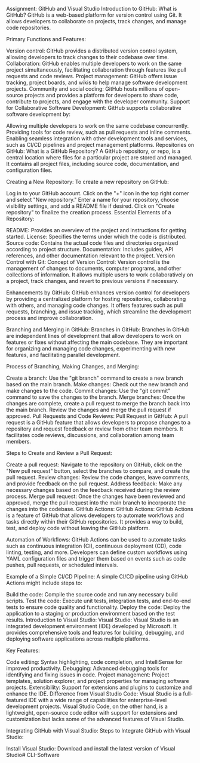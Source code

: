 Assignment: GitHub and Visual Studio
Introduction to GitHub:
What is GitHub?
GitHub is a web-based platform for version control using Git. It allows developers to collaborate on projects, track changes, and manage code repositories.

Primary Functions and Features:

Version control: GitHub provides a distributed version control system, allowing developers to track changes to their codebase over time.
Collaboration: GitHub enables multiple developers to work on the same project simultaneously, facilitating collaboration through features like pull requests and code reviews.
Project management: GitHub offers issue tracking, project boards, and wikis to help manage software development projects.
Community and social coding: GitHub hosts millions of open-source projects and provides a platform for developers to share code, contribute to projects, and engage with the developer community.
Support for Collaborative Software Development:
GitHub supports collaborative software development by:

Allowing multiple developers to work on the same codebase concurrently.
Providing tools for code review, such as pull requests and inline comments.
Enabling seamless integration with other development tools and services, such as CI/CD pipelines and project management platforms.
Repositories on GitHub:
What is a GitHub Repository?
A GitHub repository, or repo, is a central location where files for a particular project are stored and managed. It contains all project files, including source code, documentation, and configuration files.

Creating a New Repository:
To create a new repository on GitHub:

Log in to your GitHub account.
Click on the "+" icon in the top right corner and select "New repository."
Enter a name for your repository, choose visibility settings, and add a README file if desired.
Click on "Create repository" to finalize the creation process.
Essential Elements of a Repository:

README: Provides an overview of the project and instructions for getting started.
License: Specifies the terms under which the code is distributed.
Source code: Contains the actual code files and directories organized according to project structure.
Documentation: Includes guides, API references, and other documentation relevant to the project.
Version Control with Git:
Concept of Version Control:
Version control is the management of changes to documents, computer programs, and other collections of information. It allows multiple users to work collaboratively on a project, track changes, and revert to previous versions if necessary.

Enhancements by GitHub:
GitHub enhances version control for developers by providing a centralized platform for hosting repositories, collaborating with others, and managing code changes. It offers features such as pull requests, branching, and issue tracking, which streamline the development process and improve collaboration.

Branching and Merging in GitHub:
Branches in GitHub:
Branches in GitHub are independent lines of development that allow developers to work on features or fixes without affecting the main codebase. They are important for organizing and managing code changes, experimenting with new features, and facilitating parallel development.

Process of Branching, Making Changes, and Merging:

Create a branch: Use the "git branch" command to create a new branch based on the main branch.
Make changes: Check out the new branch and make changes to the code.
Commit changes: Use the "git commit" command to save the changes to the branch.
Merge branches: Once the changes are complete, create a pull request to merge the branch back into the main branch. Review the changes and merge the pull request if approved.
Pull Requests and Code Reviews:
Pull Request in GitHub:
A pull request is a GitHub feature that allows developers to propose changes to a repository and request feedback or review from other team members. It facilitates code reviews, discussions, and collaboration among team members.

Steps to Create and Review a Pull Request:

Create a pull request: Navigate to the repository on GitHub, click on the "New pull request" button, select the branches to compare, and create the pull request.
Review changes: Review the code changes, leave comments, and provide feedback on the pull request.
Address feedback: Make any necessary changes based on the feedback received during the review process.
Merge pull request: Once the changes have been reviewed and approved, merge the pull request into the main branch to incorporate the changes into the codebase.
GitHub Actions:
GitHub Actions:
GitHub Actions is a feature of GitHub that allows developers to automate workflows and tasks directly within their GitHub repositories. It provides a way to build, test, and deploy code without leaving the GitHub platform.

Automation of Workflows:
GitHub Actions can be used to automate tasks such as continuous integration (CI), continuous deployment (CD), code linting, testing, and more. Developers can define custom workflows using YAML configuration files and trigger them based on events such as code pushes, pull requests, or scheduled intervals.

Example of a Simple CI/CD Pipeline:
A simple CI/CD pipeline using GitHub Actions might include steps to:

Build the code: Compile the source code and run any necessary build scripts.
Test the code: Execute unit tests, integration tests, and end-to-end tests to ensure code quality and functionality.
Deploy the code: Deploy the application to a staging or production environment based on the test results.
Introduction to Visual Studio:
Visual Studio:
Visual Studio is an integrated development environment (IDE) developed by Microsoft. It provides comprehensive tools and features for building, debugging, and deploying software applications across multiple platforms.

Key Features:

Code editing: Syntax highlighting, code completion, and IntelliSense for improved productivity.
Debugging: Advanced debugging tools for identifying and fixing issues in code.
Project management: Project templates, solution explorer, and project properties for managing software projects.
Extensibility: Support for extensions and plugins to customize and enhance the IDE.
Difference from Visual Studio Code:
Visual Studio is a full-featured IDE with a wide range of capabilities for enterprise-level development projects. Visual Studio Code, on the other hand, is a lightweight, open-source code editor with support for extensions and customization but lacks some of the advanced features of Visual Studio.

Integrating GitHub with Visual Studio:
Steps to Integrate GitHub with Visual Studio:

Install Visual Studio: Download and install the latest version of Visual Studio# CLI-Software
